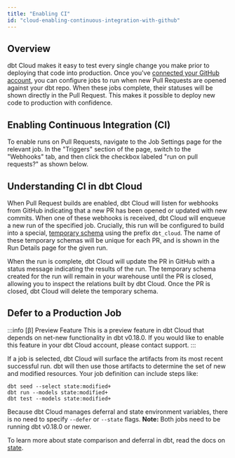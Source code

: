 ```yaml
---
title: "Enabling CI"
id: "cloud-enabling-continuous-integration-with-github"
---
```


## Overview

dbt Cloud makes it easy to test every single change you make prior to deploying that code into production. Once you've [connected your GitHub account](cloud-installing-the-github-application), you can configure jobs to run when new Pull Requests are opened against your dbt repo. When these jobs complete, their statuses will be shown directly in the Pull Request. This makes it possible to deploy new code to production with confidence.

<Lightbox src="/img/docs/dbt-cloud/using-dbt-cloud/09c886f-Screen_Shot_2019-02-08_at_4.54.41_PM.png" title="The green checkmark means this PR is ready to be merged. The 'details' link shown here will navigate you to the relevant run in dbt Cloud."/>

## Enabling Continuous Integration (CI)

To enable runs on Pull Requests, navigate to the Job Settings page for the relevant job. In the "Triggers" section of the page, switch to the "Webhooks" tab, and then click the checkbox labeled "run on pull requests?" as shown below.

<Lightbox src="/img/docs/dbt-cloud/using-dbt-cloud/61536c9-Screen_Shot_2019-02-08_at_9.46.29_PM.png" title=""/>


## Understanding CI in dbt Cloud

When Pull Request builds are enabled, dbt Cloud will listen for webhooks from GitHub indicating that a new PR has been opened or updated with new commits. When one of these webhooks is received, dbt Cloud will enqueue a new run of the specified job. Crucially, this run will be configured to build into a special, [temporary schema](building-models/using-custom-schemas) using the prefix `dbt_cloud`. The name of these temporary schemas will be unique for each PR, and is shown in the Run Details page for the given run.

<Lightbox src="/img/docs/dbt-cloud/using-dbt-cloud/using_ci_dbt_cloud.png" title="Viewing the temporary schema name for a run triggered by a PR"/>

When the run is complete, dbt Cloud will update the PR in GitHub with a status message indicating the results of the run. The temporary schema created for the run will remain in your warehouse until the PR is closed, allowing you to inspect the relations built by dbt Cloud. Once the PR is closed, dbt Cloud will delete the temporary schema.

## Defer to a Production Job

:::info [β] Preview Feature
This is a preview feature in dbt Cloud that depends on net-new functionality in  dbt v0.18.0. If you would like to enable this feature in your dbt Cloud account, please contact support.
:::

If a job is selected, dbt Cloud will surface the artifacts from its most recent successful run. dbt will then use those artifacts to determine the set of new and modified resources. Your job definition can include steps like:

```
dbt seed --select state:modified+
dbt run --models state:modified+
dbt test --models state:modified+
```

Because dbt Cloud manages deferral and state environment variables, there is no need to specify `--defer` or `--state` flags. **Note:** Both jobs need to be running dbt v0.18.0 or newer.

<Lightbox src="/img/docs/dbt-cloud/using-dbt-cloud/ci-deferral.png" title="Jobs that run
on pull requests may select &quot;self&quot; or another job from the same project for deferral and comparison"/>

To learn more about state comparison and deferral in dbt, read the docs on [state](understanding-state).
